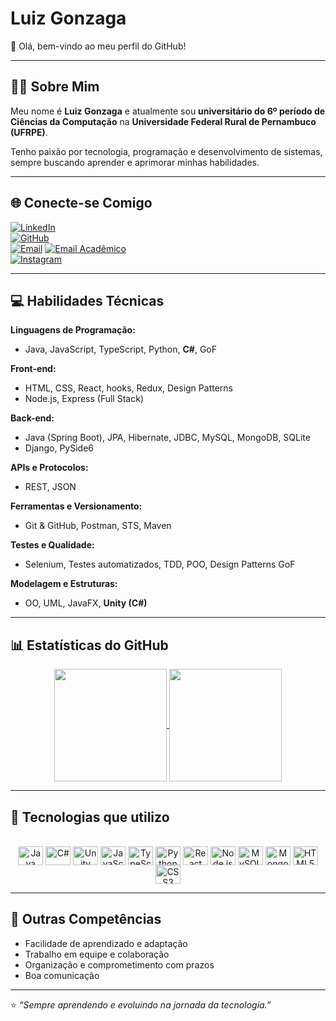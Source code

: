 # Luiz Gonzaga

👋 Olá, bem-vindo ao meu perfil do GitHub!  

---

## 👨‍💻 Sobre Mim  

Meu nome é **Luiz Gonzaga** e atualmente sou **universitário do 6º período de Ciências da Computação** na **Universidade Federal Rural de Pernambuco (UFRPE)**.  

Tenho paixão por tecnologia, programação e desenvolvimento de sistemas, sempre buscando aprender e aprimorar minhas habilidades.  

---

## 🌐 Conecte-se Comigo  

[![LinkedIn](https://img.shields.io/badge/LinkedIn-0077B5?style=for-the-badge&logo=linkedin&logoColor=white)](https://www.linkedin.com/in/luiz-gonzaga-367816254)  
[![GitHub](https://img.shields.io/badge/GitHub-100000?style=for-the-badge&logo=github&logoColor=white)](https://github.com/Gonzag4)  
[![Email](https://img.shields.io/badge/Email-0078D4?style=for-the-badge&logo=gmail&logoColor=white)](mailto:gonzagaluiz931@outlook.com)
[![Email Acadêmico](https://img.shields.io/badge/Email%20Acadêmico-4285F4?style=for-the-badge&logo=gmail&logoColor=white)](mailto:luiz.gonzaga@ufrpe.br)  
[![Instagram](https://img.shields.io/badge/-Instagram-%23E4405F?style=for-the-badge&logo=instagram&logoColor=white)](https://www.instagram.com/lu_gonzag4)  

---

## 💻 Habilidades Técnicas  

**Linguagens de Programação:**  
- Java, JavaScript, TypeScript, Python, **C#**, GoF  

**Front-end:**  
- HTML, CSS, React, hooks, Redux, Design Patterns  
- Node.js, Express (Full Stack)  

**Back-end:**  
- Java (Spring Boot), JPA, Hibernate, JDBC, MySQL, MongoDB, SQLite  
- Django, PySide6  

**APIs e Protocolos:**  
- REST, JSON  

**Ferramentas e Versionamento:**  
- Git & GitHub, Postman, STS, Maven  

**Testes e Qualidade:**  
- Selenium, Testes automatizados, TDD, POO, Design Patterns GoF  

**Modelagem e Estruturas:**  
- OO, UML, JavaFX, **Unity (C#)**  

---

## 📊 Estatísticas do GitHub  

<div align="center">
  <a href="https://github.com/Gonzag4">
    <img align="center" height="180em" src="https://github-readme-stats.vercel.app/api?username=Gonzag4&show_icons=true&theme=tokyonight&include_all_commits=true&count_private=true"/>
    <img align="center" height="180em" src="https://github-readme-stats.vercel.app/api/top-langs/?username=Gonzag4&layout=compact&langs_count=8&theme=tokyonight&custom_title=Linguagens%20Mais%20Usadas&include_repo=projeto-unity-jogo"/>
  </a>
</div>  



---

## 🚀 Tecnologias que utilizo  

<div align="center" style="display: inline_block"><br>
    <img align="center" alt="Java" height="30" width="40" src="https://cdn.jsdelivr.net/gh/devicons/devicon/icons/java/java-original.svg">
    <img align="center" alt="C#" height="30" width="40" src="https://cdn.jsdelivr.net/gh/devicons/devicon/icons/csharp/csharp-original.svg">
    <img align="center" alt="Unity" height="30" width="40" src="https://cdn.jsdelivr.net/gh/devicons/devicon/icons/unity/unity-original.svg">
    <img align="center" alt="JavaScript" height="30" width="40" src="https://cdn.jsdelivr.net/gh/devicons/devicon/icons/javascript/javascript-original.svg">
    <img align="center" alt="TypeScript" height="30" width="40" src="https://cdn.jsdelivr.net/gh/devicons/devicon/icons/typescript/typescript-original.svg">
    <img align="center" alt="Python" height="30" width="40" src="https://cdn.jsdelivr.net/gh/devicons/devicon/icons/python/python-original.svg">
    <img align="center" alt="React" height="30" width="40" src="https://cdn.jsdelivr.net/gh/devicons/devicon/icons/react/react-original.svg">
    <img align="center" alt="Node.js" height="30" width="40" src="https://cdn.jsdelivr.net/gh/devicons/devicon/icons/nodejs/nodejs-original.svg">
    <img align="center" alt="MySQL" height="30" width="40" src="https://cdn.jsdelivr.net/gh/devicons/devicon/icons/mysql/mysql-original-wordmark.svg">
    <img align="center" alt="MongoDB" height="30" width="40" src="https://cdn.jsdelivr.net/gh/devicons/devicon/icons/mongodb/mongodb-original.svg">
    <img align="center" alt="HTML5" height="30" width="40" src="https://cdn.jsdelivr.net/gh/devicons/devicon/icons/html5/html5-original.svg">
    <img align="center" alt="CSS3" height="30" width="40" src="https://cdn.jsdelivr.net/gh/devicons/devicon/icons/css3/css3-original.svg">
</div>  

---

## 🧠 Outras Competências  

- Facilidade de aprendizado e adaptação  
- Trabalho em equipe e colaboração  
- Organização e comprometimento com prazos  
- Boa comunicação  

---

⭐ *“Sempre aprendendo e evoluindo na jornada da tecnologia.”*  



